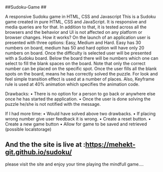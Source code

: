 ##Sudoku-Game ##

A responsive Sudoku game in HTML, CSS and Javascript This is a Sudoku game created in pure HTML, CSS and JavaScript. It is responsive and media queries are for that. In addition to that, it is tested across all the browsers and the behavior and UI is not affected on any platform or browser changes. How it works? On the launch of an application user is presented with three options: Easy, Medium and Hard. Easy has 30 numbers on board, medium has 50 and hard option will have only 20 numbers on board. Once the difficulty is selected user will be presented with a Sudoku board. Below the board there will be numbers which one can select to fill the blank spaces on the board. Note that only the correct number can be placed on the specific spot. Once the user fills all the blank spots on the board, means he has correctly solved the puzzle. For look and feel simple transition effect is used at a number of places. Also, Keyframe rule is used at 40% animation which specifies the animation code.

Drawbacks: • There is no option for a person to go back or anywhere else once he has started the application. • Once the user is done solving the puzzle he/she is not notified with the message.

If I had more time: • Would have solved above two drawbacks. • If placing wrong number give user feedback it is wrong. • Create a reset button. • Create a new game button • Allow for game to be saved and retrieved (possible localstorage)


## And the the site is live at :https://mehekt-git.github.io/sudoku/ ##
please visit the site and enjoy your time playing the mindfull game....
